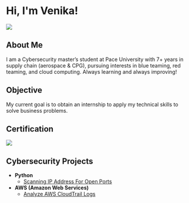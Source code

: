 # Hi, I'm Venika!
<a href="https://www.linkedin.com/in/venikajarvis"><img src="https://img.shields.io/badge/-LinkedIn-0072b1?&style=for-the-badge&logo=linkedin&logoColor=white" /></a>

## About Me
I am a Cybersecurity master’s student at Pace University with 7+ years in supply chain (aerospace & CPG), pursuing interests in blue teaming, red teaming, and cloud computing. Always learning and always improving!

## Objective
My current goal is to obtain an internship to apply my technical skills to solve business problems.

## Certification
<a href="https://www.isc2.org/certifications/cc"> <img src="https://img.shields.io/badge/ISC2%20CC-Certified%20in%20Cybersecurity-2E8B57?&style=for-the-badge&logo=ISC2&logoColor=white" />
</a>

## Cybersecurity Projects

- <b>Python</b>
  - [Scanning IP Address For Open Ports](https://github.com/venikajarvis/Scanning-Open-Ports)
- <b>AWS (Amazon Web Services)</b>
  - [Analyze AWS CloudTrail Logs](https://github.com/venikajarvis/AWS-CloudTrail-Log-Analysis)
<!--
**venikajarvis/venikajarvis** is a ✨ _special_ ✨ repository because its `README.md` (this file) appears on your GitHub profile.

Here are some ideas to get you started:

- 🔭 I’m currently working on ...
- 🌱 I’m currently learning ...
- 👯 I’m looking to collaborate on ...
- 🤔 I’m looking for help with ...
- 💬 Ask me about ...
- 📫 How to reach me: ...
- 😄 Pronouns: ...
- ⚡ Fun fact: ...
-->
